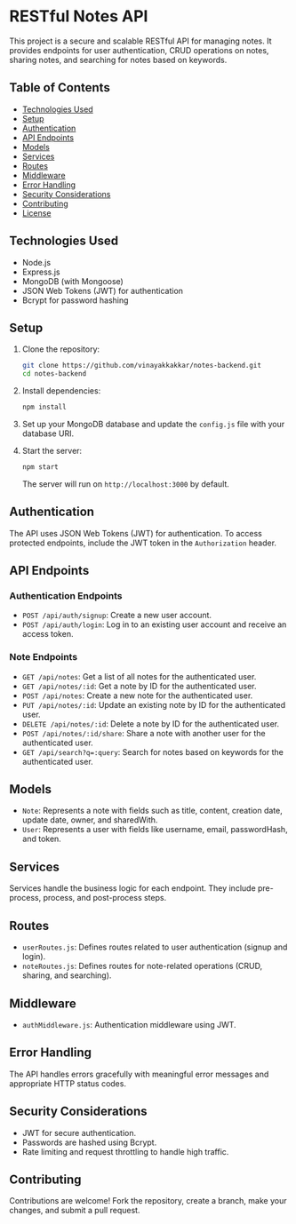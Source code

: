 # RESTful Notes API

This project is a secure and scalable RESTful API for managing notes. It provides endpoints for user authentication, CRUD operations on notes, sharing notes, and searching for notes based on keywords.

## Table of Contents

- [Technologies Used](#technologies-used)
- [Setup](#setup)
- [Authentication](#authentication)
- [API Endpoints](#api-endpoints)
- [Models](#models)
- [Services](#services)
- [Routes](#routes)
- [Middleware](#middleware)
- [Error Handling](#error-handling)
- [Security Considerations](#security-considerations)
- [Contributing](#contributing)
- [License](#license)

## Technologies Used

- Node.js
- Express.js
- MongoDB (with Mongoose)
- JSON Web Tokens (JWT) for authentication
- Bcrypt for password hashing

## Setup

1. Clone the repository:

   ```bash
   git clone https://github.com/vinayakkakkar/notes-backend.git
   cd notes-backend
   ```

2. Install dependencies:

   ```bash
   npm install
   ```

3. Set up your MongoDB database and update the `config.js` file with your database URI.

4. Start the server:

   ```bash
   npm start
   ```

   The server will run on `http://localhost:3000` by default.

## Authentication

The API uses JSON Web Tokens (JWT) for authentication. To access protected endpoints, include the JWT token in the `Authorization` header.

## API Endpoints

### Authentication Endpoints

- `POST /api/auth/signup`: Create a new user account.
- `POST /api/auth/login`: Log in to an existing user account and receive an access token.

### Note Endpoints

- `GET /api/notes`: Get a list of all notes for the authenticated user.
- `GET /api/notes/:id`: Get a note by ID for the authenticated user.
- `POST /api/notes`: Create a new note for the authenticated user.
- `PUT /api/notes/:id`: Update an existing note by ID for the authenticated user.
- `DELETE /api/notes/:id`: Delete a note by ID for the authenticated user.
- `POST /api/notes/:id/share`: Share a note with another user for the authenticated user.
- `GET /api/search?q=:query`: Search for notes based on keywords for the authenticated user.

## Models

- `Note`: Represents a note with fields such as title, content, creation date, update date, owner, and sharedWith.
- `User`: Represents a user with fields like username, email, passwordHash, and token.

## Services

Services handle the business logic for each endpoint. They include pre-process, process, and post-process steps.

## Routes

- `userRoutes.js`: Defines routes related to user authentication (signup and login).
- `noteRoutes.js`: Defines routes for note-related operations (CRUD, sharing, and searching).

## Middleware

- `authMiddleware.js`: Authentication middleware using JWT.

## Error Handling

The API handles errors gracefully with meaningful error messages and appropriate HTTP status codes.

## Security Considerations

- JWT for secure authentication.
- Passwords are hashed using Bcrypt.
- Rate limiting and request throttling to handle high traffic.

## Contributing

Contributions are welcome! Fork the repository, create a branch, make your changes, and submit a pull request.

